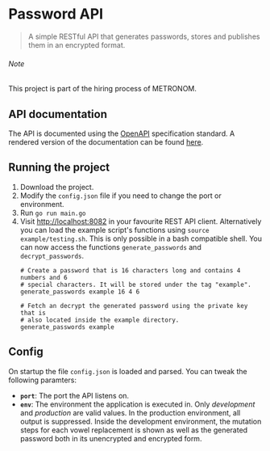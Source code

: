 # Password API

> A simple RESTful API that generates passwords, stores and publishes them in
> an encrypted format.

###### Note
This project is part of the hiring process of METRONOM.

## API documentation 
The API is documented using the
[OpenAPI](https://swagger.io/docs/specification/about/) specification standard.
A rendered version of the documentation can be found
[here](http://redocly.github.io/redoc/?url=https://raw.githubusercontent.com/mariuskiessling/password-api/master/specifications/openapi.yaml).

## Running the project
1. Download the project.
2. Modify the `config.json` file if you need to change the port or environment.
3. Run
  ```go run main.go```
4. Visit [http://localhost:8082](http://localhost:8082) in your favourite REST
   API client. Alternatively you can load the example script's functions using
   ```source example/testing.sh```.
   This is only possible in a bash compatible shell. You can now access the
   functions `generate_passwords` and `decrypt_passwords`.
   ```
   # Create a password that is 16 characters long and contains 4 numbers and 6
   # special characters. It will be stored under the tag "example".
   generate_passwords example 16 4 6 

   # Fetch an decrypt the generated password using the private key that is
   # also located inside the example directory.
   generate_passwords example
   ```

## Config
On startup the file `config.json` is loaded and parsed. You can tweak the
following paramters:
- **`port`**: The port the API listens on.
- **`env`**: The environment the application is executed in. Only *development*
  and *production* are valid values. In the production environment, all output
  is suppressed. Inside the development environment, the mutation steps for
  each vowel replacement is shown as well as the generated password both in its
  unencrypted and encrypted form.
